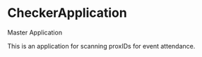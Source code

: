 # CheckerApplication
Master Application

This is an application for scanning proxIDs for event attendance.
